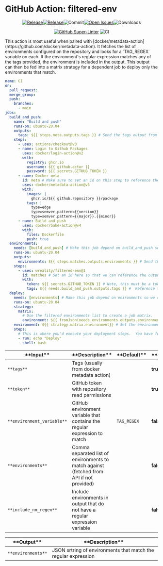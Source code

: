 <!-- start title -->

# GitHub Action: filtered-env

<!-- end title -->
<!-- markdownlint-capture -->
<!-- markdownlint-disable -->
<div align="center">
<!-- start badges -->
<a href="https://github.com/wreality/filtered-env/releases/latest"><img src="https://img.shields.io/github/v/release/wreality/filtered-env?display_name=tag&sort=semver&logo=github&style=flat-square" alt="Release" /></a><a href="https://github.com/wreality/filtered-env/releases/latest"><img src="https://img.shields.io/github/release-date/wreality/filtered-env?display_name=tag&sort=semver&logo=github&style=flat-square" alt="Release" /></a><img src="https://img.shields.io/github/last-commit/wreality/filtered-env?logo=github&style=flat-square" alt="Commit" /><a href="https://github.com/wreality/filtered-env/issues"><img src="https://img.shields.io/github/issues/wreality/filtered-env?logo=github&style=flat-square" alt="Open Issues" /></a><img src="https://img.shields.io/github/downloads/wreality/filtered-env/total?logo=github&style=flat-square" alt="Downloads" />
<!-- end badges -->

[![GitHub Super-Linter](https://github.com/wreality/filtered-env/actions/workflows/linter.yml/badge.svg)](https://github.com/super-linter/super-linter)
![CI](https://github.com/wreality/filtered-env/actions/workflows/ci.yml/badge.svg)

</div>
<!-- start description -->
This action is most useful when paired with [docker/metadata-action](https://github.com/docker/metadata-action).
It fetches the list of environments configured on the repository and looks for a `TAG_REGEX` variable on each.
If the environment's regular expression matches any of the tags provided, the environment is included in the
output. This output can then be fed into a matrix strategy for a dependent job to deploy only the environments
that match.
<!-- end description -->

<!-- markdownlint-restore -->

```yaml
name: CI
on:
  pull_request:
  merge_group:
  push:
    branches:
      - main
jobs:
  build_and_push:
    name: "Build and push"
    runs-on: ubuntu-20.04
    outputs:
      tags: ${{ steps.meta.outputs.tags }} # Send the tags output from docker/metadata-action to dependent jobs
    steps:
      - uses: actions/checkout@v3
      - name: Login to Github Packages
        uses: docker/login-action@v2
        with:
          registry: ghcr.io
          username: ${{ github.actor }}
          password: ${{ secrets.GITHUB_TOKEN }}
      - name: Docker meta
        id: meta # Make sure to set an id on this step to reference the output
        uses: docker/metadata-action@v5
        with:
          images: |
            ghcr.io/${{ github.repository }}/package
          tags: |
            type=edge
            type=semver,pattern={{version}}
            type=semver,pattern={{major}}.{{minor}}
      - name: Build and push
        uses: docker/bake-action@v4
        with:
          files: Dockerfile
          push: true
  environments:
    needs: [build_and_push] # Make this job depend on build_and_push so we can access the tags output
    runs-on: ubuntu-20.04
    outputs:
      environments: ${{ steps.matches.outputs.environments }} # Send the environments list to dependent jobs
    steps:
      - uses: wreality/filtered-env@1
        id: matches # Set an id here so that we can reference the output
        with:
          token: ${{ secrets.GITHUB_TOKEN }} # Note, this must be a token  with READ access to environment variables.
          tags: ${{ needs.build_and_push.outputs.tags }} #  Reference the tags from docker/metadata-action
  deploy:
    needs: [environments] # Make this job depend on enironments so we can access the filtered environment list
    runs-on: ubuntu-20.04
    strategy:
      matrix:
        # Use the filtered environments list to create a job matrix.
        environment: ${{ fromJson(needs.environments.outputs.environments)}}
    environment: ${{ strategy.matrix.environment}} # Set the environment from the matrix
    steps:
      # This is where you'd execute your deployment steps.  You have full access to environment secrets and variables.
      - run: echo "Deploy"
        shell: bash
```

<!-- start contents -->

<!-- end contents -->

<!-- markdownlint-capture -->
<!-- markdownlint-disable -->
<!-- start inputs -->

| \***\*Input\*\***          | \***\*Description\*\***                                                                  | \***\*Default\*\*** | \***\*Required\*\*** |
| -------------------------- | ---------------------------------------------------------------------------------------- | ------------------- | -------------------- |
| `**tags**`                 | Tags (usually from docker metadata action)                                               |                     | **true**             |
| `**token**`                | GitHub token with repository read permissions                                            |                     | **true**             |
| `**environment_variable**` | GitHub environment variable that contains the regular expression to match                | `TAG_REGEX`         | **false**            |
| `**environments**`         | Comma separated list of environments to match against (fetched from API if not provided) |                     | **false**            |
| `**include_no_regex**`     | Include environments in output that do not have a regular expression variable            |                     | **false**            |

<!-- end inputs -->

<!-- start outputs -->

| \***\*Output\*\*** | \***\*Description\*\***                                        |
| ------------------ | -------------------------------------------------------------- |
| `**environments**` | JSON srtring of environments that match the regular expression |

<!-- end outputs -->
<!-- markdownlint-restore -->
<!-- start [.github/ghadocs/examples/] -->

<!-- end [.github/ghadocs/examples/] -->
